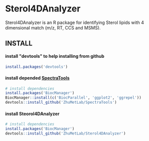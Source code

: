 # Sterol4DAnalyzer

Sterol4DAnalyzer is an R package for identifying Sterol lipids with 4 dimensional match 
(m/z, RT, CCS and MSMS).

## INSTALL

#### install "devtools" to help installing from github

``` R
install.packages('devtools')
```

#### install depended [SpectraTools](https://github.com/ZhuMetLab/SpectraTools)

``` R
# install dependencies
install.packages('BiocManager')
BiocManager::install(c('BiocParallel', 'ggplot2', 'ggrepel'))
devtools::install_github('ZhuMetLab/SpectraTools')
```

#### install Steorol4DAnalyzer

``` R
# install dependencies
install.packages('BiocManager')
devtools::install_github('ZhuMetLab/Sterol4DAnalyzer')
```


